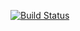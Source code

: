 [![Build Status](https://travis-ci.org/Kadconner/lab3.svg?branch=master)](https://travis-ci.org/Kadconner/lab3)
